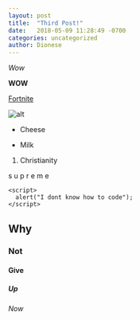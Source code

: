 ```yaml
---
layout: post
title:  "Third Post!"
date:   2018-05-09 11:28:49 -0700
categories: uncategorized
author: Dionese
---
```


*Wow*

**WOW**

[Fortnite](https://epicgames.com)

![alt](https://media.giphy.com/media/Kerg053G7ZJUQ/giphy.gif)

* Cheese
- Milk
1. Christianity

s u p r e m e
~~~~
<script>
  alert("I dont know how to code");
</script>
~~~~
## Why
### Not
#### Give
##### Up
###### Now
